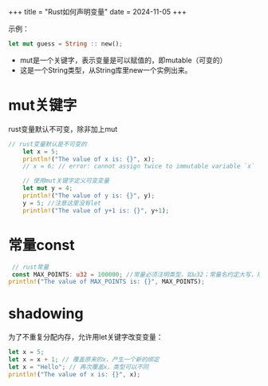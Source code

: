 +++
title = "Rust如何声明变量"
date = 2024-11-05
+++

示例：

```rust
let mut guess = String :: new();
```

* mut是一个关键字，表示变量是可以赋值的，即mutable（可变的）
* 这是一个String类型，从String库里new一个实例出来。

# mut关键字

rust变量默认不可变，除非加上mut

```rust
// rust变量默认是不可变的
    let x = 5;
    println!("The value of x is: {}", x);
    // x = 6; // error: cannot assign twice to immutable variable `x`

    // 使用mut关键字定义可变变量
    let mut y = 4;
    println!("The value of y is: {}", y);
    y = 5; //注意这里没有let
    println!("The value of y+1 is: {}", y+1);
```

# 常量const

```rust
 // rust常量
 const MAX_POINTS: u32 = 100000; //常量必须注明类型，如u32；常量名约定大写，用下划线分隔单词；不能使用mut关键字
println!("The value of MAX_POINTS is: {}", MAX_POINTS);
```

# shadowing 

为了不重复分配内存，允许用let关键字改变变量：

```rust
let x = 5;
let x = x + 1; // 覆盖原来的x，产生一个新的绑定
let x = "Hello"; // 再次覆盖x，类型可以不同
println!("The value of x is: {}", x);
```
